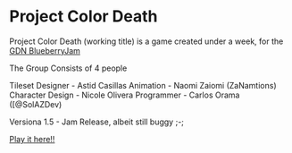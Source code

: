 # Project Color Death

Project Color Death (working title) is a game created under a week, for the [GDN BlueberryJam](https://itch.io/jam/game-dev-network-blueberry-jam)

The Group Consists of 4 people

Tileset Designer - Astid Casillas
Animation - Naomi Zaiomi (ZaNamtions)
Character Design - Nicole Olivera
Programmer - Carlos Orama ([@SolAZDev)

Versiona 1.5 - Jam Release, albeit still buggy ;-;

[Play it here!!](https://solazdev.github.io/ProjectColorDeath/)

